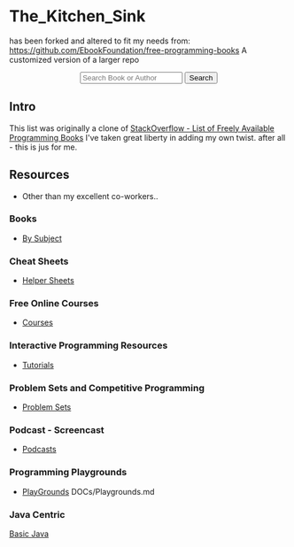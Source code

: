 # The_Kitchen_Sink 
has been forked and altered to fit my needs 
from: https://github.com/EbookFoundation/free-programming-books
A customized version of a larger repo 
<div align="center">
  <form action="https://ebookfoundation.github.io/free-programming-books-search">
    <input type="text" id="fpbSearch" name="search" required placeholder="Search Book or Author"/>
    <label for="submit"> </label>
    <input type="submit" id="submit" name="submit" value="Search" />
  </form>
</div>

## Intro

This list was originally a clone of
[StackOverflow - List of Freely Available Programming Books](https://web.archive.org/web/20140606191453/http://stackoverflow.com/questions/194812/list-of-freely-available-programming-books/392926) 
I've taken great liberty in adding my own twist.  after all - this is jus for me.

## Resources
+ Other than my excellent co-workers..

### Books

+ [By Subject](DOCs/Books.md)

### Cheat Sheets

+ [Helper Sheets](DOCs/CheatSheet.md)

### Free Online Courses
+ [Courses](DOCs/Courses.md)

### Interactive Programming Resources

+ [Tutorials](DOCs/tutorial.md)

### Problem Sets and Competitive Programming

+ [Problem Sets](DOCs/Competitive_Programming.md)

### Podcast - Screencast
+ [Podcasts](DOCs/casts.md)


### Programming Playgrounds

+ [PlayGrounds](DOCS/Playgrounds.md) DOCs/Playgrounds.md

### Java Centric
[Basic Java](DOCs/Java.md)

